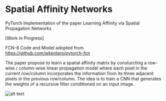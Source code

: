 # Spatial Affinity Networks
PyTorch Implementation of the paper Learning Affinity via Spatial Propagation Networks

[Work in Progress]

FCN-8 Code and Model adopted from https://github.com/wkentaro/pytorch-fcn

The paper propose to learn a spatial affinity matrix by consturcting a row-wise / column-wise linear propagation model where each pixel in the current row/column incorporates the information from its three adjacent pixels in the previous row/column. The idea is to train a CNN that generates the weights of a recursive filter conditioned on an input image. 


![alt text](https://github.com/danieltan07/spatialaffinitynetwork/edit/master/fig1.PNG)
